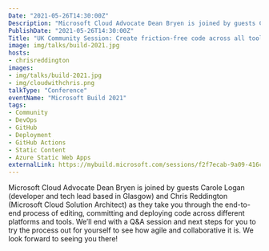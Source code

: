 ```yaml
---
Date: "2021-05-26T14:30:00Z"
Description: "Microsoft Cloud Advocate Dean Bryen is joined by guests Carole Logan (developer and tech lead based in Glasgow) and Chris Reddington (Microsoft Cloud Solution Architect) as they take you through the end-to-end process of editing, committing and deploying code across different platforms and tools.  We’ll end with a Q&A session and next steps for you to try the process out for yourself to see how agile and collaborative it is. We look forward to seeing you there!"
PublishDate: "2021-05-26T14:30:00Z"
Title: "UK Community Session: Create friction-free code across all tools and frameworks"
image: img/talks/build-2021.jpg
hosts:
- chrisreddington
images:
- img/talks/build-2021.jpg
- img/cloudwithchris.png
talkType: "Conference"
eventName: "Microsoft Build 2021"
tags:
- Community
- DevOps
- GitHub
- Deployment
- GitHub Actions
- Static Content
- Azure Static Web Apps
externalLink: https://mybuild.microsoft.com/sessions/f2f7ecab-9a09-416c-b3c6-f20c8d1556f9?source=sessions
---
```

Microsoft Cloud Advocate Dean Bryen is joined by guests Carole Logan (developer and tech lead based in Glasgow) and Chris Reddington (Microsoft Cloud Solution Architect) as they take you through the end-to-end process of editing, committing and deploying code across different platforms and tools.  We’ll end with a Q&A session and next steps for you to try the process out for yourself to see how agile and collaborative it is. We look forward to seeing you there!